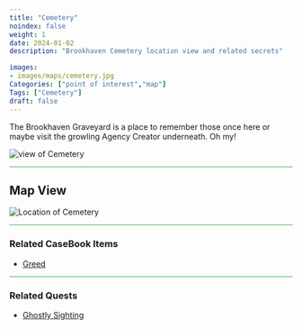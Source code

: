 ```yaml
---
title: "Cemetery"
noindex: false
weight: 1
date: 2024-01-02
description: "Brookhaven Cemetery location view and related secrets"

images:
- images/maps/cemetery.jpg
Categories: ["point of interest","map"]
Tags: ["Cemetery"]
draft: false
--- 
```



The Brookhaven Graveyard is a place to remember those once here or maybe visit the growling Agency Creator underneath. Oh my!

![view of Cemetery](/images/maps/cemetery.jpg)


<hr style="background-color: #28b44c" size=8>

## Map View

![Location of Cemetery](/images/maps/cemetery.png)


<hr style="background-color: #28b44c" size=8>

### Related CaseBook Items

- [Greed](/casebook/museum/greed/)

<hr style="background-color: #28b44c" size=8>

### Related Quests

- [Ghostly Sighting](/lore/quests/ghostly_sighting)